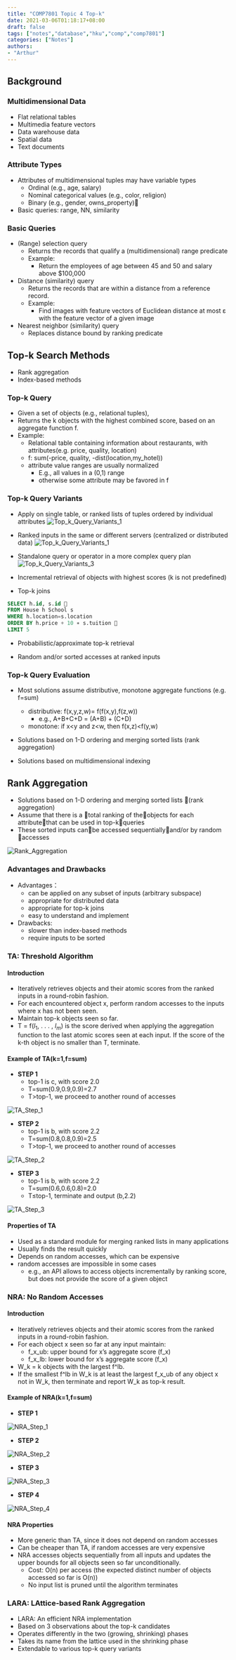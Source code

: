 ```yaml
---
title: "COMP7801 Topic 4 Top-k"
date: 2021-03-06T01:18:17+08:00
draft: false
tags: ["notes","database","hku","comp","comp7801"]
categories: ["Notes"]
authors:
- "Arthur"
---
```


## Background

### Multidimensional Data

* Flat relational tables
* Multimedia feature vectors
* Data warehouse data
* Spatial data
* Text documents

### Attribute Types

* Attributes of multidimensional tuples may have variable types
    * Ordinal (e.g., age, salary)
    * Nominal categorical values (e.g., color, religion)
    * Binary (e.g., gender, owns_property)
* Basic queries: range, NN, similarity

### Basic Queries

* (Range) selection query
    * Returns the records that qualify a (multidimensional) range predicate
    * Example:
        * Return the employees of age between 45 and 50 and salary above $100,000
* Distance (similarity) query
    * Returns the records that are within a distance from a reference record.
    * Example:
        * Find images with feature vectors of Euclidean distance at most ε with the feature vector of a given image
* Nearest neighbor (similarity) query
    * Replaces distance bound by ranking predicate

## Top-k Search Methods

* Rank aggregation
* Index-based methods

### Top-k Query

* Given a set of objects (e.g., relational tuples), 
* Returns the k objects with the highest combined score, based on an aggregate function f.
* Example:
    * Relational table containing information about restaurants, with attributes(e.g. price, quality, location)
    * f: sum(-price, quality, -dist(location,my_hotel))‏
    * attribute value ranges are usually normalized
        * E.g., all values in a (0,1) range
        * otherwise some attribute may be favored in f

### Top-k Query Variants

* Apply on single table, or ranked lists of tuples ordered by individual attributes
  ![Top_k_Query_Variants_1](https://cdn.jsdelivr.net/gh/pseudoyu/image_hosting@master/hugo_images/Top_k_Query_Variants_1.jpg)
* Ranked inputs in the same or different servers (centralized or distributed data)
  ![Top_k_Query_Variants_1](https://cdn.jsdelivr.net/gh/pseudoyu/image_hosting@master/hugo_images/Top_k_Query_Variants_2.jpg)
* Standalone query or operator in a more complex query plan
  ![Top_k_Query_Variants_3](https://cdn.jsdelivr.net/gh/pseudoyu/image_hosting@master/hugo_images/Top_k_Query_Variants_3.jpg)

* Incremental retrieval of objects with highest scores (k is not predefined)

* Top-k joins

```sql
SELECT h.id, s.id 
FROM House h School s 
WHERE h.location=s.location 
ORDER BY h.price + 10 ∗ s.tuition 
LIMIT 5
```

* Probabilistic/approximate top-k retrieval

* Random and/or sorted accesses at ranked inputs

### Top-k Query Evaluation

* Most solutions assume distributive, monotone aggregate functions (e.g. f=sum)
    * distributive: f(x,y,z,w)= f(f(x,y),f(z,w))
        * e.g., A+B+C+D = (A+B) + (C+D)
    * monotone: if x<y and z<w, then f(x,z)<f(y,w)

* Solutions based on 1-D ordering and merging sorted lists (rank aggregation)

* Solutions based on multidimensional indexing

## Rank Aggregation

* Solutions based on 1-D ordering and merging sorted lists (rank aggregation)
* Assume that there is a total ranking of theobjects for each attributethat can be used in top-kqueries
* These sorted inputs canbe accessed sequentiallyand/or by random accesses

![Rank_Aggregation](https://cdn.jsdelivr.net/gh/pseudoyu/image_hosting@master/hugo_images/Rank_Aggregation.jpg)

### Advantages and Drawbacks

* Advantages：
    * can be applied on any subset of inputs (arbitrary subspace)
    * appropriate for distributed data
    * appropriate for top-k joins 
    * easy to understand and implement
* Drawbacks:
    * slower than index-based methods
    * require inputs to be sorted

### TA: Threshold Algorithm

#### Introduction

* Iteratively retrieves objects and their atomic scores from the ranked inputs in a round-robin fashion. 
* For each encountered object x, perform random accesses to the inputs where x has not been seen.
* Maintain top-k objects seen so far.
* T = f($l_1$, . . . , $l_m$) is the score derived when applying the aggregation function to the last atomic scores seen at each input. If the score of the k-th object is no smaller than T, terminate.

#### Example of TA(k=1,f=sum)

* **STEP 1**
    * top-1 is c, with score 2.0
    * T=sum(0.9,0.9,0.9)=2.7
    * T>top-1, we proceed to another round of accesses

![TA_Step_1](https://cdn.jsdelivr.net/gh/pseudoyu/image_hosting@master/hugo_images/TA_Step_1.jpg)

* **STEP 2**
    * top-1 is b, with score 2.2
    * T=sum(0.8,0.8,0.9)=2.5
    * T>top-1, we proceed to another round of accesses

![TA_Step_2](https://cdn.jsdelivr.net/gh/pseudoyu/image_hosting@master/hugo_images/TA_Step_2.jpg)

* **STEP 3**
    * top-1 is b, with score 2.2
    * T=sum(0.6,0.6,0.8)=2.0
    * T≤top-1, terminate and output (b,2.2)

![TA_Step_3](https://cdn.jsdelivr.net/gh/pseudoyu/image_hosting@master/hugo_images/TA_Step_3.jpg)

#### Properties of TA

* Used as a standard module for merging ranked lists in many applications
* Usually finds the result quickly
* Depends on random accesses, which can be expensive
* random accesses are impossible in some cases
    * e.g., an API allows to access objects incrementally by ranking score, but does not provide the score of a given object

### NRA: No Random Accesses

#### Introduction

* Iteratively retrieves objects and their atomic scores from the ranked inputs in a round-robin fashion. 
* For each object x seen so far at any input maintain:
    * f_x_ub: upper bound for x’s aggregate score (f_x)
    * f_x_lb: lower bound for x’s aggregate score (f_x)
* W_k = k objects with the largest f^lb. 
* If the smallest f^lb in W_k is at least the largest f_x_ub of any object x not in W_k, then terminate and report W_k as top-k result.

#### Example of NRA(k=1,f=sum)

* **STEP 1**

![NRA_Step_1](https://cdn.jsdelivr.net/gh/pseudoyu/image_hosting@master/hugo_images/NRA_Step_1.jpg)

* **STEP 2**

![NRA_Step_2](https://cdn.jsdelivr.net/gh/pseudoyu/image_hosting@master/hugo_images/NRA_Step_2.jpg)

* **STEP 3**

![NRA_Step_3](https://cdn.jsdelivr.net/gh/pseudoyu/image_hosting@master/hugo_images/NRA_Step_3.jpg)

* **STEP 4**

![NRA_Step_4](https://cdn.jsdelivr.net/gh/pseudoyu/image_hosting@master/hugo_images/NRA_Step_4.jpg)

#### NRA Properties
* More generic than TA, since it does not depend on random accesses
* Can be cheaper than TA, if random accesses are very expensive
* NRA accesses objects sequentially from all inputs and updates the upper bounds for all objects seen so far unconditionally.
    * Cost: O(n) per access (the expected distinct number of objects accessed so far is O(n))
    * No input list is pruned until the algorithm terminates

### LARA: LAttice-based Rank Aggregation

* LARA: An efficient NRA implementation
* Based on 3 observations about the top-k candidates
* Operates differently in the two (growing, shrinking) phases
* Takes its name from the lattice used in the shrinking phase
* Extendable to various top-k query variants